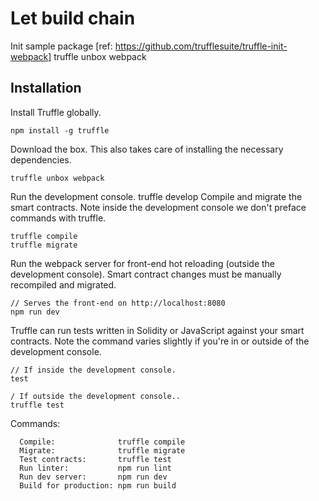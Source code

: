 # Let build chain 

Init sample package [ref: https://github.com/trufflesuite/truffle-init-webpack] 
    truffle unbox webpack

## Installation

Install Truffle globally.

    npm install -g truffle
Download the box. This also takes care of installing the necessary dependencies.

    truffle unbox webpack
Run the development console.
    truffle develop
Compile and migrate the smart contracts. Note inside the development console we don't preface commands with truffle.

    truffle compile
    truffle migrate
Run the webpack server for front-end hot reloading (outside the development console). Smart contract changes must be manually recompiled and migrated.

    // Serves the front-end on http://localhost:8080
    npm run dev
Truffle can run tests written in Solidity or JavaScript against your smart contracts. Note the command varies slightly if you're in or outside of the development console.

    // If inside the development console.
    test

    / If outside the development console..
    truffle test

Commands:
```
  Compile:              truffle compile
  Migrate:              truffle migrate
  Test contracts:       truffle test
  Run linter:           npm run lint
  Run dev server:       npm run dev
  Build for production: npm run build
```


